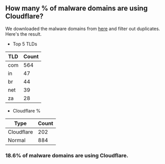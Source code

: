 ## How many % of malware domains are using Cloudflare?


We downloaded the malware domains from [here](https://urlhaus.abuse.ch) and filter out duplicates.
Here's the result.


[//]: # (start replacement)


- Top 5 TLDs

| TLD | Count |
| --- | --- |
| com | 564 |
| in | 47 |
| br | 44 |
| net | 39 |
| za | 28 |


- Cloudflare %

| Type | Count |
| --- | --- |
| Cloudflare | 202 |
| Normal | 884 |


### 18.6% of malware domains are using Cloudflare.